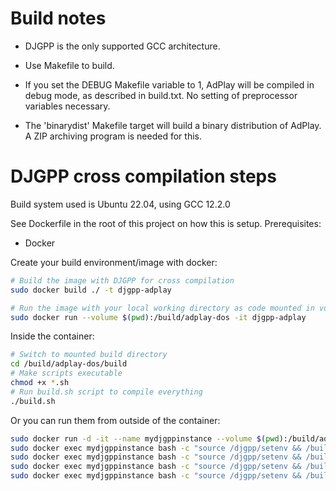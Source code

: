 # Build notes
- DJGPP is the only supported GCC architecture.

- Use Makefile to build.

- If you set the DEBUG Makefile variable to 1, AdPlay will be compiled
  in debug mode, as described in build.txt. No setting of preprocessor
  variables necessary.

- The 'binarydist' Makefile target will build a binary distribution of
  AdPlay. A ZIP archiving program is needed for this.

# DJGPP cross compilation steps
Build system used is Ubuntu 22.04, using GCC 12.2.0

See Dockerfile in the root of this project on how this is setup.
Prerequisites:
- Docker

Create your build environment/image with docker:
```bash
# Build the image with DJGPP for cross compilation
sudo docker build ./ -t djgpp-adplay

# Run the image with your local working directory as code mounted in volume
sudo docker run --volume $(pwd):/build/adplay-dos -it djgpp-adplay
```
Inside the container:
```bash
# Switch to mounted build directory
cd /build/adplay-dos/build
# Make scripts executable
chmod +x *.sh
# Run build.sh script to compile everything
./build.sh
```

Or you can run them from outside of the container:
```bash
sudo docker run -d -it --name mydjgppinstance --volume $(pwd):/build/adplay-dos djgpp-adplay /bin/bash
sudo docker exec mydjgppinstance bash -c "source /djgpp/setenv && /build/adplay-dos/build/build-libbinio.sh"
sudo docker exec mydjgppinstance bash -c "source /djgpp/setenv && /build/adplay-dos/build/build-gcctimer.sh"
sudo docker exec mydjgppinstance bash -c "source /djgpp/setenv && /build/adplay-dos/build/build-adplug.sh"
sudo docker exec mydjgppinstance bash -c "source /djgpp/setenv && /build/adplay-dos/build/build-adplay-dos.sh"
```
